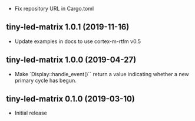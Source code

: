 * Fix repository URL in Cargo.toml


## tiny-led-matrix 1.0.1 (2019-11-16)

* Update examples in docs to use cortex-m-rtfm v0.5


## tiny-led-matrix 1.0.0 (2019-04-27)

* Make `Display::handle_event()`` return a value indicating whether a new
  primary cycle has begun.


## tiny-led-matrix 0.1.0 (2019-03-10)

* Initial release

